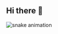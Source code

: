 ## Hi there 👋

![snake animation](https://github.com/<RicardoRisson>/<RicardoRisson>/blob/output/github-contribution-grid-snake2.svg)

<!--
**RicardoRisson/RicardoRisson** is a ✨ _special_ ✨ repository because its `README.md` (this file) appears on your GitHub profile.

Here are some ideas to get you started:

- 🔭 I’m currently working on ...
- 🌱 I’m currently learning ...
- 👯 I’m looking to collaborate on ...
- 🤔 I’m looking for help with ...
- 💬 Ask me about ...
- 📫 How to reach me: ...
- 😄 Pronouns: ...
- ⚡ Fun fact: ...
-->
